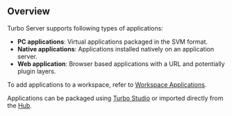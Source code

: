 ## Overview

Turbo Server supports following types of applications:

- __PC applications__: Virtual applications packaged in the SVM format.
- __Native applications__: Applications installed natively on an application server.
- __Web application__: Browser based applications with a URL and potentially plugin layers.

To add applications to a workspace, refer to [Workspace Applications](../../server/administration/workspaces.html#workspace-applications).

Applications can be packaged using [Turbo Studio](../../studio/overview/overview.html) or imported directly from the [Hub](../../server/administration/hub.html#importing-repositories).
